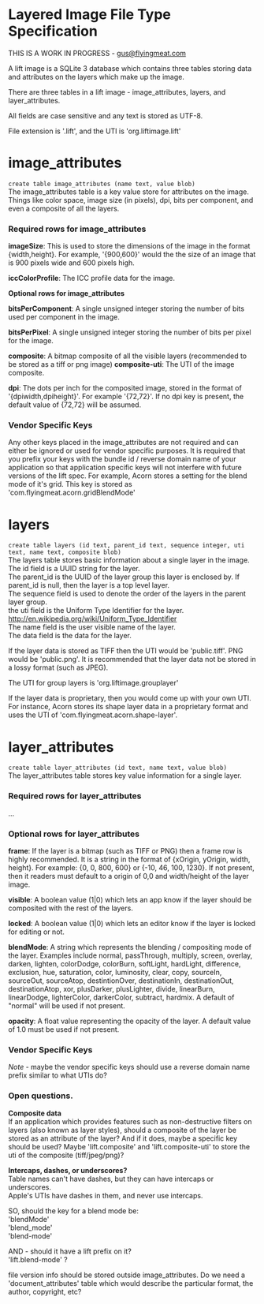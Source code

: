 # Layered Image File Type Specification

THIS IS A WORK IN PROGRESS - gus@flyingmeat.com

A lift image is a SQLite 3 database which contains three tables storing data and attributes on the layers which make up the image.

There are three tables in a lift image - image_attributes, layers, and layer_attributes.

All fields are case sensitive and any text is stored as UTF-8.

File extension is '.lift', and the UTI is 'org.liftimage.lift'

# image_attributes
`create table image_attributes (name text, value blob)`  
The image_attributes table is a key value store for attributes on the image.  Things like color space, image size (in pixels), dpi, bits per component, and even a composite of all the layers.

### Required rows for image_attributes

**imageSize**: This is used to store the dimensions of the image in the format {width,height}.  For example, '{900,600}' would the the size of an image that is 900 pixels wide and 600 pixels high.

**iccColorProfile**: The ICC profile data for the image.

**Optional rows for image_attributes**

**bitsPerComponent**: A single unsigned integer storing the number of bits used per component in the image.

**bitsPerPixel**: A single unsigned integer storing the number of bits per pixel for the image.

**composite**: A bitmap composite of all the visible layers (recommended to be stored as a tiff or png image)
**composite-uti**: The UTI of the image composite.

**dpi**: The dots per inch for the composited image, stored in the format of '{dpiwidth,dpiheight}'.  For example '{72,72}'.
If no dpi key is present, the default value of {72,72} will be assumed.

### Vendor Specific Keys
Any other keys placed in the image_attributes are not required and can either be ignored or used for vendor specific purposes.  It is required that you prefix your keys with the bundle id / reverse domain name of your application so that application specific keys will not interfere with future versions of the lift spec.  For example, Acorn stores a setting for the blend mode of it's grid.  This key is stored as 'com.flyingmeat.acorn.gridBlendMode'


# layers
`create table layers (id text, parent_id text, sequence integer, uti text, name text, composite blob)`  
The layers table stores basic information about a single layer in the image.  
The id field is a UUID string for the layer.  
The parent_id is the UUID of the layer group this layer is enclosed by.  If parent_id is null, then the layer is a top level layer.  
The sequence field is used to denote the order of the layers in the parent layer group.  
the uti field is the Uniform Type Identifier for the layer.  http://en.wikipedia.org/wiki/Uniform_Type_Identifier  
The name field is the user visible name of the layer.  
The data field is the data for the layer.  

If the layer data is stored as TIFF then the UTI would be 'public.tiff'.  PNG would be 'public.png'.  It is recommended that the layer data not be stored in a lossy format (such as JPEG).

The UTI for group layers is 'org.liftimage.grouplayer'

If the layer data is proprietary, then you would come up with your own UTI.  For instance, Acorn stores its shape layer data in a proprietary format and uses the UTI of 'com.flyingmeat.acorn.shape-layer'.

# layer_attributes
`create table layer_attributes (id text, name text, value blob)`  
The layer_attributes table stores key value information for a single layer.

### Required rows for layer_attributes

…

### Optional rows for layer_attributes

**frame**: If the layer is a bitmap (such as TIFF or PNG) then a frame row is highly recommended.  It is a string in the format of {xOrigin, yOrigin, width, height}.  For example: {0, 0, 800, 600} or {-10, 46, 100, 1230}.  If not present, then it readers must default to a origin of 0,0 and width/height of the layer image.

**visible**: A boolean value (1|0) which lets an app know if the layer should be composited with the rest of the layers.

**locked**: A boolean value (1|0) which lets an editor know if the layer is locked for editing or not.

**blendMode**: A string which represents the blending / compositing mode of the layer.  Examples include normal, passThrough, multiply, screen, overlay, darken, lighten, colorDodge, colorBurn, softLight, hardLight, difference, exclusion, hue, saturation, color, luminosity, clear, copy, sourceIn, sourceOut, sourceAtop, destintionOver, destinationIn, destinationOut, destinationAtop, xor, plusDarker, plusLighter, divide, linearBurn, linearDodge, lighterColor, darkerColor, subtract, hardmix.  A default of "normal" will be used if not present.

**opacity**: A float value representing the opacity of the layer.  A default value of 1.0 must be used if not present.

### Vendor Specific Keys

*Note* - maybe the vendor specific keys should use a reverse domain name prefix similar to what UTIs do?



### Open questions.

**Composite data**  
If an application which provides features such as non-destructive filters on layers (also known as layer styles), should a composite of the layer be stored as an attribute of the layer?  And if it does, maybe a specific key should be used?  Maybe 'lift.composite' and 'lift.composite-uti' to store the uti of the composite (tiff/jpeg/png)?

**Intercaps, dashes, or underscores?**  
Table names can't have dashes, but they can have intercaps or underscores.  
Apple's UTIs have dashes in them, and never use intercaps.

SO, should the key for a blend mode be:  
'blendMode'  
'blend_mode'  
'blend-mode'  

AND - should it have a lift prefix on it?  
'lift.blend-mode' ?



file version info should be stored outside image_attributes.
Do we need a 'document_attributes' table which would describe the particular format, the author, copyright, etc?



